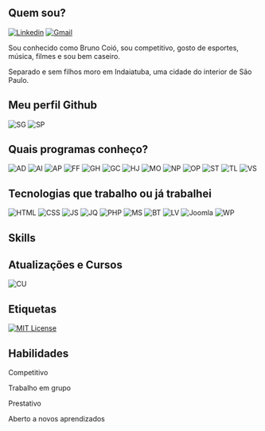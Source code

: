 ## Quem sou?

[![Linkedin](https://img.shields.io/badge/LinkedIn-0077B5?style=for-the-badge&logo=linkedin&logoColor=white)](https://www.linkedin.com/in/brunobarduchi/)
[![Gmail](https://img.shields.io/badge/Gmail-D14836?style=for-the-badge&logo=gmail&logoColor=white)](web.bruno@gmail.com)

Sou conhecido como Bruno Coió, sou competitivo, gosto de esportes, música, filmes e sou bem caseiro.

Separado e sem filhos moro em Indaiatuba, uma cidade do interior de São Paulo.

## Meu perfil Github

![SG](https://github-readme-stats.vercel.app/api?username=brunocoio&show_icons=true&theme=merko)
![SP](https://github-readme-stats.vercel.app/api/top-langs/?username=brunocoio&theme=merko&layout=compact)

## Quais programas conheço?


![AD](https://img.shields.io/badge/Adobe%20Dreamweaver-072401?style=for-the-badge&logo=Adobe%20Dreamweaver&logoColor=34F400)
![AI](https://img.shields.io/badge/Adobe%20Illustrator-FF9A00?style=for-the-badge&logo=adobe%20illustrator&logoColor=white)
![AP](https://img.shields.io/badge/Adobe%20Photoshop-31A8FF?style=for-the-badge&logo=Adobe%20Photoshop&logoColor=black)
![FF](https://img.shields.io/badge/Firefox_Browser-FF7139?style=for-the-badge&logo=Firefox-Browser&logoColor=white)
![GH](https://img.shields.io/badge/GIT-E44C30?style=for-the-badge&logo=git&logoColor=white)
![GC](https://img.shields.io/badge/Google_chrome-4285F4?style=for-the-badge&logo=Google-chrome&logoColor=white)
![HJ](https://img.shields.io/badge/hotjar-FD3A5C?style=for-the-badge&logo=hotjar&logoColor=white)
![MO](https://img.shields.io/badge/Microsoft_Office-D83B01?style=for-the-badge&logo=microsoft-office&logoColor=white)
![NP](https://img.shields.io/badge/Notepad++-90E59A.svg?style=for-the-badge&logo=notepad%2B%2B&logoColor=black)
![OP](https://img.shields.io/badge/Opera-FF1B2D?style=for-the-badge&logo=Opera&logoColor=white)
![ST](https://img.shields.io/badge/sublime_text-%23575757.svg?&style=for-the-badge&logo=sublime-text&logoColor=important)
![TL](https://img.shields.io/badge/Trello-0052CC?style=for-the-badge&logo=trello&logoColor=white)
![VS](https://img.shields.io/badge/Visual_Studio_Code-0078D4?style=for-the-badge&logo=visual%20studio%20code&logoColor=white)

## Tecnologias que trabalho ou já trabalhei

![HTML](https://img.shields.io/badge/HTML5-E34F26?style=for-the-badge&logo=html5&logoColor=white)
![CSS](https://img.shields.io/badge/CSS3-1572B6?style=for-the-badge&logo=css3&logoColor=white)
![JS](https://img.shields.io/badge/JavaScript-323330?style=for-the-badge&logo=javascript&logoColor=F7DF1E)
![JQ](https://img.shields.io/badge/jQuery-0769AD?style=for-the-badge&logo=jquery&logoColor=white)
![PHP](https://img.shields.io/badge/PHP-777BB4?style=for-the-badge&logo=php&logoColor=white)
![MS](https://img.shields.io/badge/MySQL-005C84?style=for-the-badge&logo=mysql&logoColor=white)
![BT](https://img.shields.io/badge/Bootstrap-563D7C?style=for-the-badge&logo=bootstrap&logoColor=white)
![LV](https://img.shields.io/badge/Laravel-FF2D20?style=for-the-badge&logo=laravel&logoColor=white)
![Joomla](https://img.shields.io/badge/Joomla-5091CD?style=for-the-badge&logo=joomla&logoColor=white)
![WP](https://img.shields.io/badge/Wordpress-21759B?style=for-the-badge&logo=wordpress&logoColor=white)

## Skills

## Atualizações e Cursos

![CU](https://img.shields.io/badge/Udemy-EC5252?style=for-the-badge&logo=Udemy&logoColor=white)

## Etiquetas

[![MIT License](https://img.shields.io/badge/License-MIT-green.svg)](https://choosealicense.com/licenses/mit/)

## Habilidades
Competitivo

Trabalho em grupo

Prestativo

Aberto a novos aprendizados

